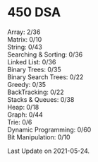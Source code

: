 # 450 DSA
Array: 2/36  
Matrix: 0/10  
String: 0/43  
Searching & Sorting: 0/36  
Linked List: 0/36  
Binary Trees: 0/35  
Binary Search Trees: 0/22  
Greedy: 0/35  
BackTracking: 0/22  
Stacks & Queues: 0/38  
Heap: 0/18  
Graph: 0/44  
Trie: 0/6  
Dynamic Programming: 0/60  
Bit Manipulation: 0/10  

Last Update on 2021-05-24.